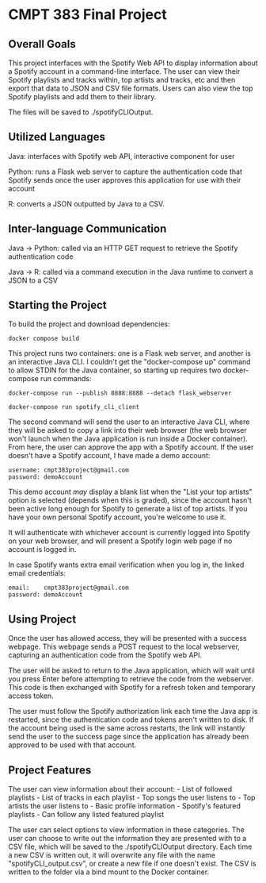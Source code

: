 # CMPT 383 Final Project

## Overall Goals

This project interfaces with the Spotify Web API to display information about a Spotify account in a command-line interface. The user can view their Spotify playlists and tracks within, top artists and tracks, etc and then export that data to JSON and CSV file formats. Users can also view the top Spotify playlists and add them to their library.

The files will be saved to ./spotifyCLIOutput.

## Utilized Languages

Java: interfaces with Spotify web API, interactive component for user

Python: runs a Flask web server to capture the authentication code that Spotify sends once the user approves this application for use with their account

R: converts a JSON outputted by Java to a CSV.

## Inter-language Communication

Java -> Python: called via an HTTP GET request to retrieve the Spotify authentication code

Java -> R: called via a command execution in the Java runtime to convert a JSON to a CSV

## Starting the Project

To build the project and download dependencies:

    docker compose build

This project runs two containers: one is a Flask web server, and another is an interactive Java CLI. I couldn't get the "docker-compose up" command to allow STDIN for the Java container, so starting up requires two docker-compose run commands:

    docker-compose run --publish 8888:8888 --detach flask_webserver

    docker-compose run spotify_cli_client

The second command will send the user to an interactive Java CLI, where they will be asked to copy a link into their web browser (the web browser won't launch when the Java application is run inside a Docker container). From here, the user can approve the app with a Spotify account. If the user doesn't have a Spotify account, I have made a demo account:

    username: cmpt383project@gmail.com
    password: demoAccount

This demo account *may* display a blank list when the "List your top artists" option is selected (depends when this is graded), since the account hasn't been active long enough for Spotify to generate a list of top artists. If you have your own personal Spotify account, you're welcome to use it.

It will authenticate with whichever account is currently logged into Spotify on your web browser, and will present a Spotify login web page if no account is logged in.

In case Spotify wants extra email verification when you log in, the linked email credentials:

    email:    cmpt383project@gmail.com
    password: demoAccount

## Using Project

Once the user has allowed access, they will be presented with a success webpage. This webpage sends a POST request to the local webserver, capturing an authentication code from the Spotify web API.

The user will be asked to return to the Java application, which will wait until you press Enter before attempting to retrieve the code from the webserver. This code is then exchanged with Spotify for a refresh token and temporary access token.

The user must follow the Spotify authorization link each time the Java app is restarted, since the authentication code and tokens aren't written to disk. If the account being used is the same across restarts, the link will instantly send the user to the success page since the application has already been approved to be used with that account.

## Project Features

The user can view information about their account:
    - List of followed playlists
      - List of tracks in each playlist
    - Top songs the user listens to
    - Top artists the user listens to
    - Basic profile information
    - Spotify's featured playlists
      - Can follow any listed featured playlist

The user can select options to view information in these categories. The user can choose to write out the information they are presented with to a CSV file, which will be saved to the ./spotifyCLIOutput directory. Each time a new CSV is written out, it will overwrite any file with the name "spotifyCLI_output.csv", or create a new file if one doesn't exist. The CSV is written to the folder via a bind mount to the Docker container.
